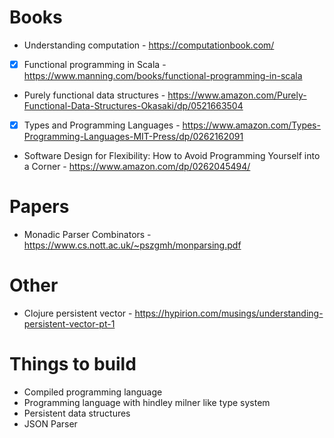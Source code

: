 # Books

- Understanding computation - https://computationbook.com/
- [x] Functional programming in Scala - https://www.manning.com/books/functional-programming-in-scala
- Purely functional data structures - https://www.amazon.com/Purely-Functional-Data-Structures-Okasaki/dp/0521663504
- [x] Types and Programming Languages - https://www.amazon.com/Types-Programming-Languages-MIT-Press/dp/0262162091
- Software Design for Flexibility: How to Avoid Programming Yourself into a Corner - https://www.amazon.com/dp/0262045494/

# Papers

- Monadic Parser Combinators - https://www.cs.nott.ac.uk/~pszgmh/monparsing.pdf

# Other

- Clojure persistent vector - https://hypirion.com/musings/understanding-persistent-vector-pt-1

# Things to build

- Compiled programming language
- Programming language with hindley milner like type system
- Persistent data structures
- JSON Parser
